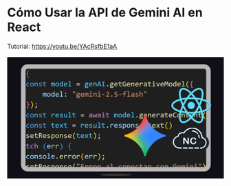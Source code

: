 # Cómo Usar la API de Gemini AI en React
Tutorial: https://youtu.be/YAcRsfbE1aA 
<br><br>
![Cómo Usar la API de Gemini AI en React](https://raw.githubusercontent.com/collectivecloudperu/api-gemini-react/refs/heads/main/como%20usar%20la%20api%20de%20gemini%20en%20react.png)
